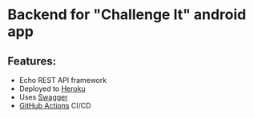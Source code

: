 # Backend for "Challenge It" android app

## Features:
- Echo REST API framework
- Deployed to [Heroku](https://challenge-it-backend.herokuapp.com)
- Uses [Swagger](https://challenge-it-backend.herokuapp.com/swagger/index.html)
- [GitHub Actions](https://github.com/kochetov-dmitrij/challenge_it_backend/actions) CI/CD 